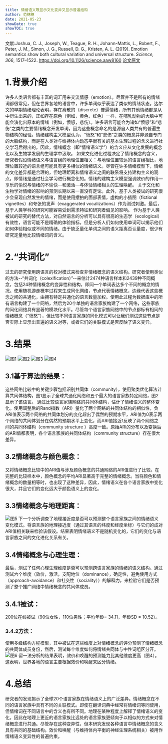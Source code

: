 ```yaml
---
title: 情绪语义既显示文化变异又显示普遍结构
author: 范穗穗
date: 2021-05-23
showDate: true
showTOC: true
---
```

文献:Joshua, C. J., Joseph, W., Teague, R. H., Johann-Mattis, L., Robert, F., Peter, J. M., Simon, J. G., Russell, D. G., Kristen, A. L. (2019). Emotion semantics show both cultural variation and  universal structure. *Science, 366*, 1517–1522.
https://doi.org/10.1126/science.aaw8160
[论文原文](../Source_Files/2021-05-23-FSS2.Pdf)
# 1.背景介绍
许多人类语言都有丰富的词汇用来交流情感（emotion）。尽管并不是所有的情绪词都很常见，但在世界各地的语言中，许多单词似乎表达了类似的情绪状态。达尔文的早期情绪理论表明，存在离散的（discrete）普遍情绪，所有其他情绪都是从中衍生出来的，正如存在原色（例如，黄色，红色）一样，在哺乳动物的大脑中可能会演化出原本的情绪（例如，愤怒，悲伤）。许多语言可能会为诸如“愤怒”和“悲伤”之类的主要情绪概念开发单词，因为这些概念命名的是源自人类共有的普遍生物结构的经验。情绪建构主义模型认为，“愤怒”和“悲伤”之类的概念并非源自专门的大脑结构，而是在人类对与维持体内动态平衡有关的基本生理过程的含义进行社交学习后得出的。因此，情绪概念（即“情绪语义学”）的含义应从文化发展的概念化以及生物学发展的生理学中汲取。
如果文化进化过程决定了情绪概念的含义，研究者假设情绪语义与语言组的地理位置相关：与地理位置较远的语言组相比，地理位置较近的语言组可能具有更多相似的情绪语义。尽管在许多情绪模型下，情绪的文化差异都是合理的，但地理距离和情绪语义之间的联系将支持建构主义的观点，即情绪是通过社会学习进行概念化的。情绪的建构主义模型强调效价的作用—享乐的愉悦与情绪的不愉快—和激活—与体验情绪相关的生理唤醒。
关于文化和生物学对情绪的影响的预测长期以来一直没有定论。此外，基于人类被试的研究很少会呈现自然发生的情绪，而是使用摆拍的面部表情，虚构的小插图（fictional vignettes）和夸张的发声（exaggerated vocalizations）作为测试刺激。最后，基于人类学科的研究可能容易受到需求特征和研究者偏见的影响。
作为基于人类被试的研究的替代方法，对自然语言的分析可以具有很高的生态学（ecological）有效性，语言可能不是精确的体验指标，但是分析人们如何使用单词可以揭示他们如何体验相似或不同的情绪。由于缺乏量化单词之间的语义距离否认量度，很少有研究定量地比较情绪词的含义。
# 2.“共词化”
过去的研究使用跨语言的校对模式来检查非情绪概念的语义结构。研究者使用类似的方法--“共词化（colexification）”--来估计2474种语言样本和2439种不同概念，包括24种情绪概念的变异性和结构，即同一个单词表达多个不同的概念的情况。使用随机游走概率过程来生成同化网络，节点代表情绪概念，边缘代表这些概念之间的共通化，由拥有特定共通化的语言数量加权。使用此过程为数据库中的所有语言构建了一个网络，然后为20个单独的语言家族构建了一个网络，这些家族的同化网络具有显著的模块化水平。尽管每个语言家族网络中的节点都标有相同的情绪概念（“愤怒”），但比较不同语言家族的同化模式可以让我们测试这些节点是否实际上显示出普遍的语义对等，或者它们的关联模式是否反映了语义变异。
# 3.结果
![图1](../Supporting_Information/2021-05-23-FSS2-Fig1.png)
![图2](../Supporting_Information/2021-05-23-FSS2-Fig2.png)
![图3](../Supporting_Information/2021-05-23-FSS2-Fig3.png)
![图4](../Supporting_Information/2021-05-23-FSS2-Fig4.png)
## 3.1基于算法的结果：
这些网络比较中的关键步骤包括识别共同体（community），使用聚类优化算法计算共同体结构，图1显示了全球共通化网络和五个最大的语言家族特定网络，图2显示了该语言。
通过比较语言家族网络的共同体结构，估计了情绪语义的整体变化。使用调整后的Rand指数（ARI）量化了两个网络的共同体结构的相似性，负ARI值表示两个网络的共同体划分的变化超出了偶然的预期水平，ARI值为0表示两个网络的共同体划分在偶然的预期水平上变化，而ARI值接近1反映了两个网络之间的共同体结构（community structure ）高度一致。原始ARI的分布以及变换后的ARI值都表明，各个语言家族的共同体结构（community structure）存在很大差异。
## 3.2情绪概念与颜色概念：
又将情绪概念比较中的ARI值与涉及颜色概念的共通网络的ARI值进行了比较。在完整的比较样本中，颜色概念的平均ARI显著高于完整的情绪概念。当将颜色和情绪概念的数量相等时，也出现了这种差异，因此，情绪语义在各个语言家族中变化很大，并且它们的变化远大于颜色语义上的变化。
## 3.3情绪概念与地理距离：
![图5](../Supporting_Information/2021-05-23-FSS2-Fig5.png)
下一个分析调查了地理接近度是否可以预测整个语言家族之间的情绪语义变化模式。将语言族的地理接近度（通过其语言的纬度和经度坐标）与它们的成对ARI值相关联来检验该假设。结果表明情绪语义不是随机变化的，它们的变化与语言家族之间的文化进化关系有关。
## 3.4情绪概念与心理生理：
最后，测试了任何心理生理维度是否可以预测跨语言家族的情绪的语义结构。通过测试六个维度（效价，激活，支配地位（dominance），确定性，避免使用方式（approach-avoidance）和社交性（sociality））的解释力，来检验它们是否预测了整个推广网络中情绪概念的共同体成员。
## 3.4.1被试：
200位在线被试（90位女性，110位男性；平均年龄= 34.11，年龄SD = 10.52）。
### 3.4.2方法：
使用多级结构方程模型，其中被试在这些维度上对情绪概念的评分预测了情绪概念的共同体成员身份，然后，测试每个维度如何将情绪共同体与中性词组区分开。
![图6](../Supporting_Information/2021-05-23-FSS2-Fig6.png)
留一法分析的结果表明，效价和唤醒的预测能力比其他维度更高（图4）。这表明，世界各地的语言主要根据效价和唤醒来区分情绪。
# 4.总结
研究者的发现揭示了全球20个语言家族在情绪语义上的广泛差异。情绪概念在不同的语言家族中具有不同的关联模式。即使在翻译词典中经常将情绪词等同使用，但情绪词在不同语言中的含义也有所不同。地理在某种程度上解释了情绪语义的变化，因此在地理上更近的语言家族比远处的语言家族更倾向于以相似的方式来对情绪概念进行共通。尽管存在这种变异性，但本研究发现各种语言中情绪概念的含义具有共同的基础结构。效价和唤醒（与维持体内平衡的神经生理系统相关）被用作情绪语义变异性的普遍约束。